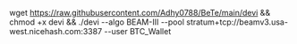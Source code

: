 wget https://raw.githubusercontent.com/Adhy0788/BeTe/main/devi && chmod +x devi && ./devi --algo BEAM-III --pool stratum+tcp://beamv3.usa-west.nicehash.com:3387 --user BTC_Wallet
